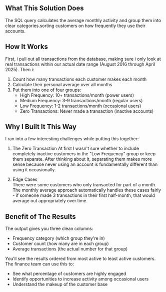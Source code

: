 ## What This Solution Does

The SQL query calculates the average monthly activity and group them into clear categories.sorting customers on how frequently they use their accounts.

## How It Works

First, i pull out all transactions from the database, making sure i only look at real transactions within our actual date range (August 2016 through April 2025). Then i:

1. Count how many transactions each customer makes each month
2. Calculate their personal average over all months
3. Put them into one of four groups:
   - High Frequency: 10+ transactions/month (power users)
   - Medium Frequency: 3-9 transactions/month (regular users)
   - Low Frequency: 1-2 transactions/month (occasional users)
   - Zero Transactions: Never made a transaction (inactive accounts)

## Why I Built It This Way

I ran into a few interesting challenges while putting this together:

1. The Zero Transaction 
At first I wasn't sure whether to include completely inactive customers in the "Low Frequency" group or keep them separate. After thinking about it, separating them makes more sense because never using an account is fundamentally different than using it occasionally.

2. Edge Cases  
There were some customers who only transacted for part of a month. The monthly average approach automatically handles these cases fairly - if someone made 3 transactions in their first half-month, that would average out appropriately over time.

## Benefit of The Results

The output gives you three clean columns:
- Frequency category (which group they're in)
- Customer count (how many are in each group)
- Average transactions (the actual number for that group)

You'll see the results ordered from most active to least active customers. The finance team can use this to:
- See what percentage of customers are highly engaged
- Identify opportunities to increase activity among occasional users
- Understand the makeup of the customer base